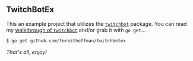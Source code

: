 ## TwitchBotEx

This an example project that utilizes the [`twitchbot`](https://github.com/foresthoffman/twitchbot) package. You can read my [walkthrough of `twitchbot`](https://foresthoffman.com/building-a-twitch-tv-chat-bot-with-go-part-1/) and/or grab it with `go get`...

```bash
$ go get github.com/foresthoffman/twitchbotex
```

_That's all, enjoy!_
